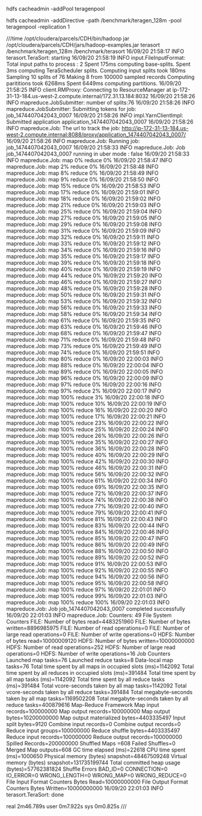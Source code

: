 hdfs cacheadmin -addPool teragenpool

hdfs cacheadmin -addDirective -path /benchmark/teragen_128m -pool teragenpool -replication 1



///time /opt/cloudera/parcels/CDH/bin/hadoop jar /opt/cloudera/parcels/CDH/jars/hadoop-examples.jar terasort  /benchmark/teragen_128m /benchmark/terasort
16/09/20 21:58:17 INFO terasort.TeraSort: starting
16/09/20 21:58:19 INFO input.FileInputFormat: Total input paths to process : 2
Spent 175ms computing base-splits.
Spent 3ms computing TeraScheduler splits.
Computing input splits took 180ms
Sampling 10 splits of 76
Making 8 from 100000 sampled records
Computing parititions took 6268ms
Spent 6449ms computing partitions.
16/09/20 21:58:25 INFO client.RMProxy: Connecting to ResourceManager at ip-172-31-13-184.us-west-2.compute.internal/172.31.13.184:8032
16/09/20 21:58:26 INFO mapreduce.JobSubmitter: number of splits:76
16/09/20 21:58:26 INFO mapreduce.JobSubmitter: Submitting tokens for job: job_1474407042043_0007
16/09/20 21:58:26 INFO impl.YarnClientImpl: Submitted application application_1474407042043_0007
16/09/20 21:58:26 INFO mapreduce.Job: The url to track the job: http://ip-172-31-13-184.us-west-2.compute.internal:8088/proxy/application_1474407042043_0007/
16/09/20 21:58:26 INFO mapreduce.Job: Running job: job_1474407042043_0007
16/09/20 21:58:33 INFO mapreduce.Job: Job job_1474407042043_0007 running in uber mode : false
16/09/20 21:58:33 INFO mapreduce.Job:  map 0% reduce 0%
16/09/20 21:58:47 INFO mapreduce.Job:  map 2% reduce 0%
16/09/20 21:58:48 INFO mapreduce.Job:  map 8% reduce 0%
16/09/20 21:58:49 INFO mapreduce.Job:  map 9% reduce 0%
16/09/20 21:58:50 INFO mapreduce.Job:  map 15% reduce 0%
16/09/20 21:58:53 INFO mapreduce.Job:  map 17% reduce 0%
16/09/20 21:59:01 INFO mapreduce.Job:  map 18% reduce 0%
16/09/20 21:59:02 INFO mapreduce.Job:  map 21% reduce 0%
16/09/20 21:59:03 INFO mapreduce.Job:  map 25% reduce 0%
16/09/20 21:59:04 INFO mapreduce.Job:  map 27% reduce 0%
16/09/20 21:59:05 INFO mapreduce.Job:  map 29% reduce 0%
16/09/20 21:59:08 INFO mapreduce.Job:  map 31% reduce 0%
16/09/20 21:59:09 INFO mapreduce.Job:  map 32% reduce 0%
16/09/20 21:59:11 INFO mapreduce.Job:  map 33% reduce 0%
16/09/20 21:59:12 INFO mapreduce.Job:  map 34% reduce 0%
16/09/20 21:59:16 INFO mapreduce.Job:  map 35% reduce 0%
16/09/20 21:59:17 INFO mapreduce.Job:  map 39% reduce 0%
16/09/20 21:59:18 INFO mapreduce.Job:  map 40% reduce 0%
16/09/20 21:59:19 INFO mapreduce.Job:  map 44% reduce 0%
16/09/20 21:59:20 INFO mapreduce.Job:  map 46% reduce 0%
16/09/20 21:59:27 INFO mapreduce.Job:  map 48% reduce 0%
16/09/20 21:59:28 INFO mapreduce.Job:  map 50% reduce 0%
16/09/20 21:59:31 INFO mapreduce.Job:  map 53% reduce 0%
16/09/20 21:59:32 INFO mapreduce.Job:  map 56% reduce 0%
16/09/20 21:59:33 INFO mapreduce.Job:  map 58% reduce 0%
16/09/20 21:59:34 INFO mapreduce.Job:  map 61% reduce 0%
16/09/20 21:59:35 INFO mapreduce.Job:  map 63% reduce 0%
16/09/20 21:59:46 INFO mapreduce.Job:  map 68% reduce 0%
16/09/20 21:59:47 INFO mapreduce.Job:  map 71% reduce 0%
16/09/20 21:59:48 INFO mapreduce.Job:  map 73% reduce 0%
16/09/20 21:59:49 INFO mapreduce.Job:  map 74% reduce 0%
16/09/20 21:59:51 INFO mapreduce.Job:  map 80% reduce 0%
16/09/20 22:00:03 INFO mapreduce.Job:  map 88% reduce 0%
16/09/20 22:00:04 INFO mapreduce.Job:  map 89% reduce 0%
16/09/20 22:00:05 INFO mapreduce.Job:  map 96% reduce 0%
16/09/20 22:00:09 INFO mapreduce.Job:  map 97% reduce 0%
16/09/20 22:00:16 INFO mapreduce.Job:  map 97% reduce 2%
16/09/20 22:00:17 INFO mapreduce.Job:  map 100% reduce 3%
16/09/20 22:00:18 INFO mapreduce.Job:  map 100% reduce 10%
16/09/20 22:00:19 INFO mapreduce.Job:  map 100% reduce 16%
16/09/20 22:00:20 INFO mapreduce.Job:  map 100% reduce 17%
16/09/20 22:00:21 INFO mapreduce.Job:  map 100% reduce 23%
16/09/20 22:00:22 INFO mapreduce.Job:  map 100% reduce 25%
16/09/20 22:00:24 INFO mapreduce.Job:  map 100% reduce 26%
16/09/20 22:00:26 INFO mapreduce.Job:  map 100% reduce 35%
16/09/20 22:00:27 INFO mapreduce.Job:  map 100% reduce 36%
16/09/20 22:00:28 INFO mapreduce.Job:  map 100% reduce 40%
16/09/20 22:00:29 INFO mapreduce.Job:  map 100% reduce 42%
16/09/20 22:00:30 INFO mapreduce.Job:  map 100% reduce 46%
16/09/20 22:00:31 INFO mapreduce.Job:  map 100% reduce 56%
16/09/20 22:00:32 INFO mapreduce.Job:  map 100% reduce 61%
16/09/20 22:00:34 INFO mapreduce.Job:  map 100% reduce 69%
16/09/20 22:00:35 INFO mapreduce.Job:  map 100% reduce 72%
16/09/20 22:00:37 INFO mapreduce.Job:  map 100% reduce 74%
16/09/20 22:00:38 INFO mapreduce.Job:  map 100% reduce 77%
16/09/20 22:00:40 INFO mapreduce.Job:  map 100% reduce 79%
16/09/20 22:00:41 INFO mapreduce.Job:  map 100% reduce 81%
16/09/20 22:00:43 INFO mapreduce.Job:  map 100% reduce 83%
16/09/20 22:00:44 INFO mapreduce.Job:  map 100% reduce 84%
16/09/20 22:00:46 INFO mapreduce.Job:  map 100% reduce 85%
16/09/20 22:00:47 INFO mapreduce.Job:  map 100% reduce 86%
16/09/20 22:00:49 INFO mapreduce.Job:  map 100% reduce 88%
16/09/20 22:00:50 INFO mapreduce.Job:  map 100% reduce 89%
16/09/20 22:00:52 INFO mapreduce.Job:  map 100% reduce 91%
16/09/20 22:00:53 INFO mapreduce.Job:  map 100% reduce 92%
16/09/20 22:00:55 INFO mapreduce.Job:  map 100% reduce 94%
16/09/20 22:00:56 INFO mapreduce.Job:  map 100% reduce 95%
16/09/20 22:00:58 INFO mapreduce.Job:  map 100% reduce 97%
16/09/20 22:01:01 INFO mapreduce.Job:  map 100% reduce 99%
16/09/20 22:01:03 INFO mapreduce.Job:  map 100% reduce 100%
16/09/20 22:01:03 INFO mapreduce.Job: Job job_1474407042043_0007 completed successfully
16/09/20 22:01:03 INFO mapreduce.Job: Counters: 49
        File System Counters
                FILE: Number of bytes read=4483251960
                FILE: Number of bytes written=8896985975
                FILE: Number of read operations=0
                FILE: Number of large read operations=0
                FILE: Number of write operations=0
                HDFS: Number of bytes read=10000009120
                HDFS: Number of bytes written=10000000000
                HDFS: Number of read operations=252
                HDFS: Number of large read operations=0
                HDFS: Number of write operations=16
        Job Counters
                Launched map tasks=76
                Launched reduce tasks=8
                Data-local map tasks=76
                Total time spent by all maps in occupied slots (ms)=1142092
                Total time spent by all reduces in occupied slots (ms)=391484
                Total time spent by all map tasks (ms)=1142092
                Total time spent by all reduce tasks (ms)=391484
                Total vcore-seconds taken by all map tasks=1142092
                Total vcore-seconds taken by all reduce tasks=391484
                Total megabyte-seconds taken by all map tasks=1169502208
                Total megabyte-seconds taken by all reduce tasks=400879616
        Map-Reduce Framework
                Map input records=100000000
                Map output records=100000000
                Map output bytes=10200000000
                Map output materialized bytes=4403335497
                Input split bytes=9120
                Combine input records=0
                Combine output records=0
                Reduce input groups=100000000
                Reduce shuffle bytes=4403335497
                Reduce input records=100000000
                Reduce output records=100000000
                Spilled Records=200000000
                Shuffled Maps =608
                Failed Shuffles=0
                Merged Map outputs=608
                GC time elapsed (ms)=22618
                CPU time spent (ms)=1000650
                Physical memory (bytes) snapshot=48467509248
                Virtual memory (bytes) snapshot=131735199744
                Total committed heap usage (bytes)=57762381824
        Shuffle Errors
                BAD_ID=0
                CONNECTION=0
                IO_ERROR=0
                WRONG_LENGTH=0
                WRONG_MAP=0
                WRONG_REDUCE=0
        File Input Format Counters
                Bytes Read=10000000000
        File Output Format Counters
                Bytes Written=10000000000
16/09/20 22:01:03 INFO terasort.TeraSort: done

real    2m46.789s
user    0m7.922s
sys     0m0.825s
///